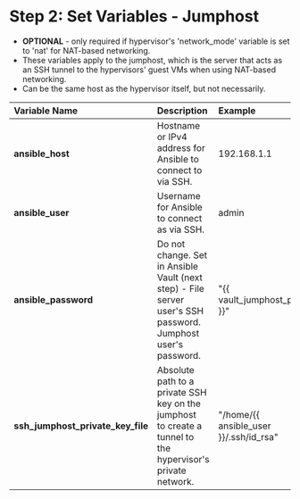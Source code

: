 # Step 2: Set Variables - Jumphost
- <b>OPTIONAL</b> - only required if hypervisor's 'network_mode' variable is set to 'nat' for NAT-based networking.
- These variables apply to the jumphost, which is the server that acts as an SSH tunnel to the hypervisors' guest VMs when using NAT-based networking.
- Can be the same host as the hypervisor itself, but not necessarily.

**Variable Name** | **Description** | **Example**
:--- | :--- | :---
**ansible_host** | Hostname or IPv4 address for Ansible to connect to via SSH. | 192.168.1.1
**ansible_user** | Username for Ansible to connect as via SSH. | admin
**ansible_password** | Do not change. Set in Ansible Vault (next step) - File server </br >user's SSH password. Jumphost user's password. | "{{ vault_jumphost_pass }}"
**ssh_jumphost_private_key_file** | Absolute path to a private SSH key on the jumphost</br > to create a tunnel to the hypervisor's private network. | "/home/{{ ansible_user }}/.ssh/id_rsa"
